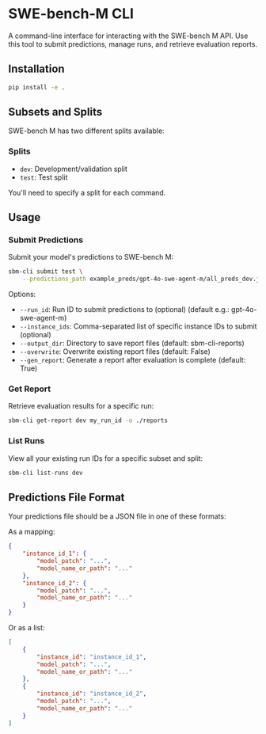 # SWE-bench-M CLI

A command-line interface for interacting with the SWE-bench M API. Use this tool to submit predictions, manage runs, and retrieve evaluation reports.

## Installation

```bash
pip install -e .
```

## Subsets and Splits

SWE-bench M has two different splits available:

### Splits
- `dev`: Development/validation split
- `test`: Test split

You'll need to specify a split for each command.

## Usage

### Submit Predictions

Submit your model's predictions to SWE-bench M:

```bash
sbm-cli submit test \
    --predictions_path example_preds/gpt-4o-swe-agent-m/all_preds_dev.json
```

Options:
- `--run_id`: Run ID to submit predictions to (optional) (default e.g.: gpt-4o-swe-agent-m)
- `--instance_ids`: Comma-separated list of specific instance IDs to submit (optional)
- `--output_dir`: Directory to save report files (default: sbm-cli-reports)
- `--overwrite`: Overwrite existing report files (default: False)
- `--gen_report`: Generate a report after evaluation is complete (default: True)

### Get Report

Retrieve evaluation results for a specific run:

```bash
sbm-cli get-report dev my_run_id -o ./reports
```

### List Runs

View all your existing run IDs for a specific subset and split:

```bash
sbm-cli list-runs dev
```

## Predictions File Format

Your predictions file should be a JSON file in one of these formats:

As a mapping:
```json
{
    "instance_id_1": {
        "model_patch": "...",
        "model_name_or_path": "..."
    },
    "instance_id_2": {
        "model_patch": "...",
        "model_name_or_path": "..."
    }
}
```

Or as a list:

```json
[
    {
        "instance_id": "instance_id_1",
        "model_patch": "...",
        "model_name_or_path": "..."
    },
    {
        "instance_id": "instance_id_2",
        "model_patch": "...",
        "model_name_or_path": "..."
    }
]
```

